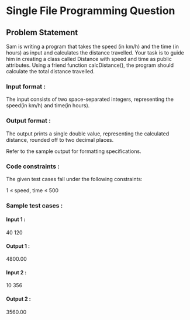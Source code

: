 # Single File Programming Question

## Problem Statement

Sam is writing a program that takes the speed (in km/h) and the time (in hours) as input and calculates the distance travelled. Your task is to guide him in creating a class called Distance with speed and time as public attributes. Using a friend function calcDistance(), the program should calculate the total distance travelled.

### Input format :

The input consists of two space-separated integers, representing the speed(in km/h) and time(in hours).

### Output format :

The output prints a single double value, representing the calculated distance, rounded off to two decimal places.

Refer to the sample output for formatting specifications.

### Code constraints :

The given test cases fall under the following constraints:

1 ≤ speed, time ≤ 500

### Sample test cases :

#### Input 1 :

40 120

#### Output 1 :

4800.00

#### Input 2 :

10 356

#### Output 2 :

3560.00
